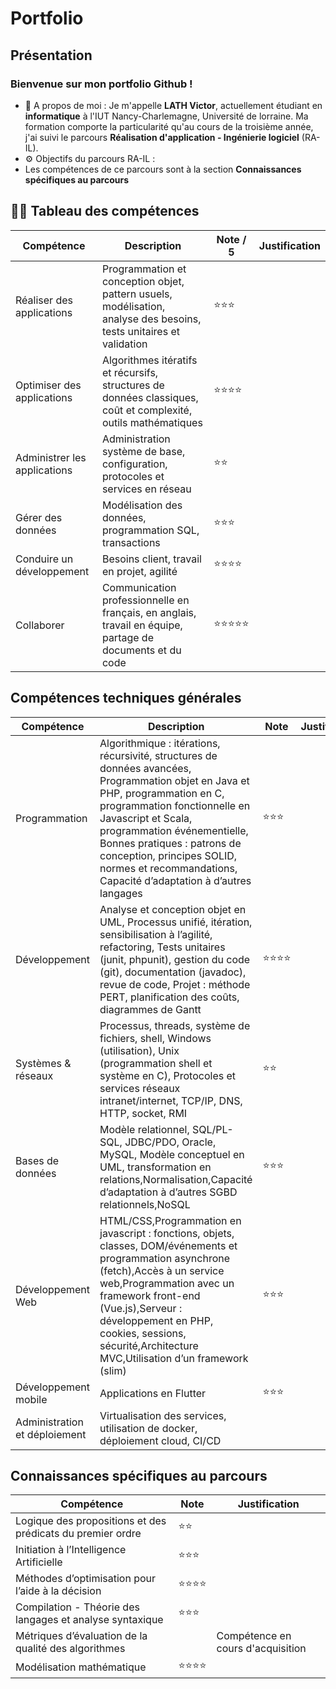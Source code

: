 # Portfolio

## Présentation

### Bienvenue sur mon portfolio Github !

- 💬 A propos de moi : Je m'appelle **LATH Victor**, actuellement étudiant en **informatique** à l'IUT Nancy-Charlemagne, Université de lorraine. Ma formation
comporte la particularité qu'au cours de la troisième année, j'ai suivi le parcours **Réalisation d'application - Ingénierie logiciel** (RA-IL).
- ⚙️ Objectifs du parcours RA-IL : 
- Les compétences de ce parcours sont à la section **Connaissances spécifiques au parcours**

## 👨‍💻 Tableau des compétences

| Compétence                   | Description                                                                                                         | Note / 5 | Justification |
| ---------------------------- | ------------------------------------------------------------------------------------------------------------------- | ---- | ------------- |
| Réaliser des applications    | Programmation et conception objet, pattern usuels, modélisation, analyse des besoins, tests unitaires et validation | ⭐⭐⭐     |               |
| Optimiser des applications   | Algorithmes itératifs et récursifs, structures de données classiques, coût et complexité, outils mathématiques      |   ⭐⭐⭐⭐   |               |
| Administrer les applications | Administration système de base, configuration, protocoles et services en réseau                                     |  ⭐⭐   |               |
| Gérer des données            | Modélisation des données, programmation SQL, transactions                                                           |  ⭐⭐⭐    |               |
| Conduire un développement    | Besoins client, travail en projet, agilité                                                                          |    ⭐⭐⭐⭐ |               |
| Collaborer                   | Communication professionnelle en français, en anglais, travail en équipe, partage de documents et du code           |   ⭐⭐⭐⭐⭐   |               |


## Compétences techniques générales


| Compétence                    | Description                                                                                                                                                                                                                                                                                                                                        | Note | Justification |
| ----------------------------- | -------------------------------------------------------------------------------------------------------------------------------------------------------------------------------------------------------------------------------------------------------------------------------------------------------------------------------------------------- | ---- | ------------- |
| Programmation                 | Algorithmique : itérations, récursivité, structures de données avancées, Programmation objet en Java et PHP, programmation en C, programmation fonctionnelle en Javascript et Scala, programmation événementielle, Bonnes pratiques : patrons de conception, principes SOLID, normes et recommandations, Capacité d’adaptation à d’autres langages |     ⭐⭐⭐ |               |
| Développement                 | Analyse et conception objet en UML, Processus unifié, itération, sensibilisation à l’agilité, refactoring, Tests unitaires (junit, phpunit), gestion du code (git), documentation (javadoc), revue de code, Projet : méthode PERT, planification des coûts, diagrammes de Gantt                                                                    |  ⭐⭐⭐⭐    |               |
| Systèmes & réseaux            | Processus, threads, système de fichiers, shell, Windows (utilisation), Unix (programmation shell et système en C), Protocoles et services réseaux intranet/internet, TCP/IP, DNS, HTTP, socket, RMI                                                                                                                                                |   ⭐⭐   |               |
| Bases de données              | Modèle relationnel, SQL/PL-SQL, JDBC/PDO, Oracle, MySQL, Modèle conceptuel en UML, transformation en relations,Normalisation,Capacité d’adaptation à d’autres SGBD relationnels,NoSQL                                                                                                                                                              |  ⭐⭐⭐    |               |
| Développement Web             | HTML/CSS,Programmation en javascript : fonctions, objets, classes, DOM/événements et programmation asynchrone (fetch),Accès à un service web,Programmation avec un framework front-end (Vue.js),Serveur : développement en PHP, cookies, sessions, sécurité,Architecture MVC,Utilisation d’un framework (slim)                                     |    ⭐⭐⭐  |               |
| Développement mobile          | Applications en Flutter                                                                                                                                                                                                                                                                                                                            |   ⭐⭐⭐   |               |
| Administration et déploiement | Virtualisation des services, utilisation de docker, déploiement cloud, CI/CD                                                                                                                                                                                                                                                                       |      |               |

## Connaissances spécifiques au parcours

| Compétence                                                 | Note | Justification |
| ---------------------------------------------------------- | ---- | ------------- |
| Logique des propositions et des prédicats du premier ordre |   ⭐⭐   |               |
| Initiation à l’Intelligence Artificielle                   |  ⭐⭐⭐    |               |
| Méthodes d’optimisation pour l’aide à la décision          |    ⭐⭐⭐⭐  |               |
| Compilation - Théorie des langages et analyse syntaxique   |   ⭐⭐⭐   |               |
| Métriques d’évaluation de la qualité des algorithmes       |      |   Compétence en cours d'acquisition            |
| Modélisation mathématique                                  |  ⭐⭐⭐⭐    |               |


<!-- 
**victorLath/victorLath** is a ✨ _special_ ✨ repository because its `README.md` (this file) appears on your GitHub profile.

Here are some ideas to get you started:

- 🔭 I’m currently working on ...
- 🌱 I’m currently learning ...
- 👯 I’m looking to collaborate on ...
- 🤔 I’m looking for help with ...
- 💬 Ask me about ...
- 📫 How to reach me: ...
- 😄 Pronouns: ...
- ⚡ Fun fact: ...
 -->

